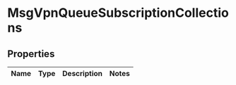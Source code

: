 
# MsgVpnQueueSubscriptionCollections

## Properties
Name | Type | Description | Notes
------------ | ------------- | ------------- | -------------



